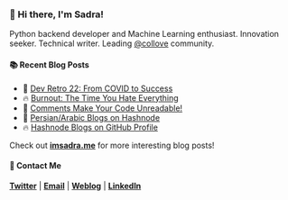### :wave: Hi there, I'm Sadra!
Python backend developer and Machine Learning enthusiast. Innovation seeker. Technical writer. Leading [@collove](https://github.com/collove) community.
  
#### :books: Recent Blog Posts
<!-- BLOGPOSTS:START -->
 - 🚀 [Dev Retro 22: From COVID to Success](https://imsadra.me/dev-retro-22-from-covid-to-success)
 - 🔥 [Burnout: The Time You Hate Everything](https://imsadra.me/burnout-the-time-you-hate-everything)
 - 💯 [Comments Make Your Code Unreadable!](https://imsadra.me/comments-make-your-code-unreadable)
 - 🚀 [Persian/Arabic Blogs on Hashnode](https://imsadra.me/persianarabic-blogs-on-hashnode)
 - 🔥 [Hashnode Blogs on GitHub Profile](https://imsadra.me/hashnode-blogs-on-github-profile)<!-- BLOGPOSTS:END -->

Check out [__imsadra.me__](https://imsadra.me) for more interesting blog posts!

#### :call_me_hand: Contact Me
[__Twitter__](https://twitter.com/lnxpylnxpy) | [__Email__](mailto:lnxpylnxpy@gmail.com) | [__Weblog__](https://imsadra.me) | [__LinkedIn__](https://www.linkedin.com/in/sadra-yahyapour/)
